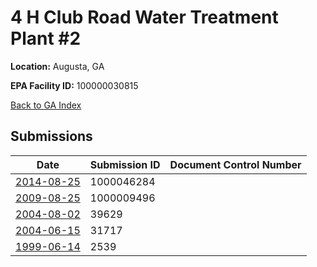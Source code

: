 # 4 H Club Road Water Treatment Plant #2

**Location:** Augusta, GA

**EPA Facility ID:** 100000030815

[Back to GA Index](../../index.md)

## Submissions

| Date | Submission ID | Document Control Number |
|------|--------------|-------------------------|
| [2014-08-25](submissions/1000046284.md) | 1000046284 |  |
| [2009-08-25](submissions/1000009496.md) | 1000009496 |  |
| [2004-08-02](submissions/39629.md) | 39629 |  |
| [2004-06-15](submissions/31717.md) | 31717 |  |
| [1999-06-14](submissions/2539.md) | 2539 |  |
